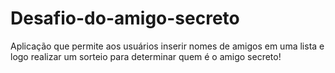 # Desafio-do-amigo-secreto
Aplicação que permite aos usuários inserir nomes de amigos em uma lista e logo realizar um sorteio para determinar quem é o amigo secreto!
